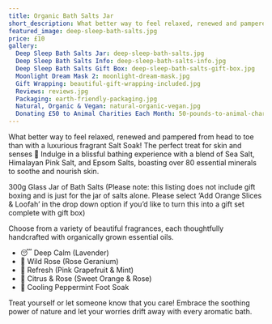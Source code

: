 ```yaml
---
title: Organic Bath Salts Jar
short_description: What better way to feel relaxed, renewed and pampered from head to toe than with a luxurious fragrant Salt Soak!
featured_image: deep-sleep-bath-salts.jpg
price: £10
gallery:
  Deep Sleep Bath Salts Jar: deep-sleep-bath-salts.jpg
  Deep Sleep Bath Salts Info: deep-sleep-bath-salts-info.jpg
  Deep Sleep Bath Salts Gift Box: deep-sleep-bath-salts-gift-box.jpg
  Moonlight Dream Mask 2: moonlight-dream-mask.jpg
  Gift Wrapping: beautiful-gift-wrapping-included.jpg
  Reviews: reviews.jpg
  Packaging: earth-friendly-packaging.jpg
  Natural, Organic & Vegan: natural-organic-vegan.jpg
  Donating £50 to Animal Charities Each Month: 50-pounds-to-animal-charities.jpg
---
```


What better way to feel relaxed, renewed and pampered from head to toe than with a luxurious fragrant Salt Soak! The perfect treat for skin and senses 🛁 Indulge in a blissful bathing experience with a blend of Sea Salt, Himalayan Pink Salt, and Epsom Salts, boasting over 80 essential minerals to soothe and nourish skin.

300g Glass Jar of Bath Salts (Please note: this listing does not include gift boxing and is just for the jar of salts alone. Please select ‘Add Orange Slices & Loofah’ in the drop down option if you’d like to turn this into a gift set complete with gift box)

Choose from a variety of beautiful fragrances, each thoughtfully handcrafted with organically grown essential oils.

- 😴 Deep Calm (Lavender)
- 🌹 Wild Rose (Rose Geranium)
- 🌿 Refresh (Pink Grapefruit & Mint)
- 🍊 Citrus & Rose (Sweet Orange & Rose)
- 🧊 Cooling Peppermint Foot Soak

Treat yourself or let someone know that you care! Embrace the soothing power of nature and let your worries drift away with every aromatic bath.
